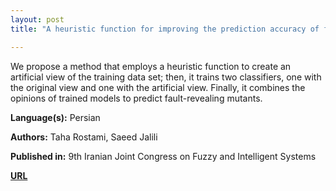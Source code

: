```yaml
---
layout: post
title: "A heuristic function for improving the prediction accuracy of fault revealing mutants"

---
```


We propose a method that employs a heuristic function to create an artificial view of the training data set; then, it trains two classifiers, one with the original view and one with the artificial view. Finally, it combines the opinions of trained models to predict fault-revealing mutants.

**Language(s):** Persian

**Authors:** Taha Rostami, Saeed Jalili

**Published in:** 9th Iranian Joint Congress on Fuzzy and Intelligent Systems

[**URL**](https://civilica.com/doc/1436432/)
